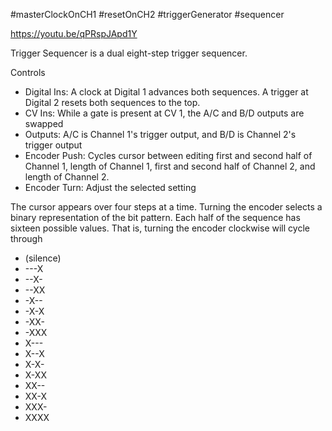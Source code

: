 #masterClockOnCH1 #resetOnCH2 #triggerGenerator #sequencer 

https://youtu.be/qPRspJApd1Y

Trigger Sequencer is a dual eight-step trigger sequencer.

Controls
* Digital Ins: A clock at Digital 1 advances both sequences. A trigger at Digital 2 resets both sequences to the top.
* CV Ins: While a gate is present at CV 1, the A/C and B/D outputs are swapped
* Outputs: A/C is Channel 1's trigger output, and B/D is Channel 2's trigger output
* Encoder Push: Cycles cursor between editing first and second half of Channel 1, length of Channel 1, first and second half of Channel 2, and length of Channel 2.
* Encoder Turn: Adjust the selected setting

The cursor appears over four steps at a time. Turning the encoder selects a binary representation of the bit pattern. Each half of the sequence has sixteen possible values. That is, turning the encoder clockwise will cycle through

* (silence)
* ---X
* --X-
* --XX
* -X--
* -X-X
* -XX-
* -XXX
* X---
* X--X
* X-X-
* X-XX
* XX--
* XX-X
* XXX-
* XXXX